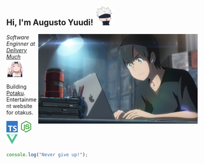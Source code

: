 <h2>
  Hi, I'm Augusto Yuudi!
  <img src="/.github/jujutsu-gojou.png" width="50">
</h2>

<img align='right' src="/.github/pc.jpeg" width="420">

<p>
  <em>
    Software Enginner at <a href="https://www.deliverymuch.com.br/">Delivery Much</a>
    <img src="/.github/chika.png" width="45">
  </em>
</p>
<p>Building <a href="https://potaku.netlify.app/">Potaku</a>. Entertainment website for otakus.</p>

<!-- [![Linkedin: augustoyuudi](https://img.shields.io/badge/LinkedIn-%230A66C2?logo=linkedIn)](https://www.linkedin.com/in/augustoyuudi/) -->
<!-- [![GitHub augustoyuudi](https://img.shields.io/github/followers/augustoyuudi?style=social)](https://github.com/augustoyuudi) -->


<img src="/.github/typescript.svg" width="30">&ensp;<img src="/.github/nodedotjs.svg" width="30">&ensp;<img src="/.github/vuedotjs.svg" width="30">

```javascript
console.log("Never give up!");
```

<!--
**augustoyuudi/augustoyuudi** is a ✨ _special_ ✨ repository because its `README.md` (this file) appears on your GitHub profile.

Here are some ideas to get you started:

- 🔭 I’m currently working on ...
- 🌱 I’m currently learning ...
- 👯 I’m looking to collaborate on ...
- 🤔 I’m looking for help with ...
- 💬 Ask me about ...
- 📫 How to reach me: ...
- 😄 Pronouns: ...
- ⚡ Fun fact: ...
-->
